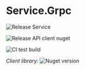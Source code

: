 # Service.Grpc

![Release Service](https://github.com/MyJetWallet/Service.Grpc/workflows/Release%20Service/badge.svg)

![Release API client nuget](https://github.com/MyJetWallet/Service.Grpc/workflows/Release%20API%20client%20nuget/badge.svg)

![CI test build](https://github.com/MyJetWallet/Service.Grpc/workflows/CI%20test%20build/badge.svg)

*Client library:* ![Nuget version](https://img.shields.io/nuget/v/MyJetWallet.Service.Grpc.Client?label=MyJetWallet.Service.Grpc.Client&style=social)

